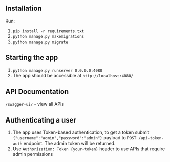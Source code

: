 ## Installation
Run:
1. `pip install -r requirements.txt`
2. `python manage.py makemigrations`
3. `python manage.py migrate`

## Starting the app
1. `python manage.py runserver 0.0.0.0:4080`
2. The app should be accessible at `http://localhost:4080/`

## API Documentation
`/swagger-ui/` - view all APIs

## Authenticating a user
1. The app uses Token-based authentication, to get a token submit `{"username":"admin","password":"admin"}`
payload to `POST /api-token-auth` endpoint. The admin token will be returned.
2. Use `Authorization: Token {your-token}` header to use APIs that require admin permissions